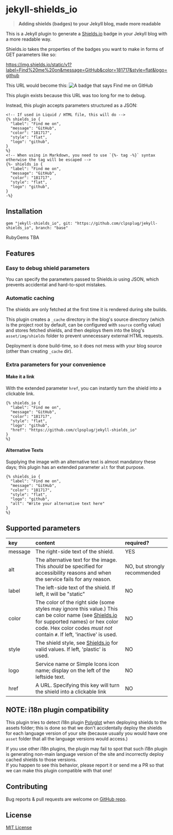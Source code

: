 # jekyll-shields_io

> **Adding shields (badges) to your Jekyll blog, made more readable**

This is a Jekyll plugin to generate a [Shields.io](https://shields.io) badge in your Jekyll blog
with a more readable way.

Shields.io takes the properties of the badges you want to make in forms of GET parameters like so:

https://img.shields.io/static/v1?label=Find%20me%20on&message=GitHub&color=181717&style=flat&logo=github

This URL would become this:
![A badge that says Find me on GitHub](https://img.shields.io/static/v1?label=Find%20me%20on&message=GitHub&color=181717&style=flat&logo=github)

This plugin exists because this URL was too long for me to debug.

Instead, this plugin accepts parameters structured as a JSON:

```liquid
<!-- If used in Liquid / HTML file, this will do -->
{% shields_io {
  "label": "Find me on",
  "message": "GitHub",
  "color": "181717",
  "style": "flat",
  "logo": "github",
}
%}
<!-- When using in Markdown, you need to use `{%- tag -%}` syntax otherwise the tag will be escaped -->
{%- shields_io {
  "label": "Find me on",
  "message": "GitHub",
  "color": "181717",
  "style": "flat",
  "logo": "github",
}
-%}
```

## Installation

```
gem "jekyll-shields_io", git: "https://github.com/clpsplug/jekyll-shields_io", branch: "base"
```

RubyGems TBA

## Features

### Easy to debug shield parameters

You can specify the parameters passed to Shields.io using JSON,
which prevents accidental and hard-to-spot mistakes.

### Automatic caching

The shields are only fetched at the first time it is rendered during site builds.  

This plugin creates a `_cache` directory in the blog's source directory
(which is the project root by default, can be configured with `source` config value)
and stores fetched shields, and then deploys them into the blog's `asset/img/shields` folder
to prevent unnecessary external HTML requests.

Deployment is done build-time, so it does not mess with your blog source
(other than creating `_cache` dir).

### Extra parameters for your convenience

#### Make it a link

With the extended parameter `href`, you can instantly turn the shield
into a clickable link.

```liquid
{% shields_io {
  "label": "Find me on",
  "message": "GitHub",
  "color": "181717",
  "style": "flat",
  "logo": "github",
  "href": "https://github.com/clpsplug/jekyll-shields_io"
}
%}
```

#### Alternative Texts

Supplying the image with an alternative text is almost mandatory these days;
this plugin has an extended parameter `alt` for that purpose.

```liquid
{% shields_io {
  "label": "Find me on",
  "message": "GitHub",
  "color": "181717",
  "style": "flat",
  "logo": "github",
  "alt": "Write your alternative text here"
}
%}
```

## Supported parameters

| key     | content                                                                                                                                                                                                                                     | required?                    |
|:--------|:--------------------------------------------------------------------------------------------------------------------------------------------------------------------------------------------------------------------------------------------|:-----------------------------|
| message | The right-side text of the shield.                                                                                                                                                                                                          | YES                          |
| alt     | The alternative text for the image. This _should_ be specified for accessibility reasons and when the service fails for any reason.                                                                                                         | NO, but strongly recommended |
| label   | The left-side text of the shield. If left, it will be "static"                                                                                                                                                                              | NO                           |
| color   | The color of the right side (some styles may ignore this value.) This can be color name (see [Shields.io](https://shields.io/) for supported names) or hex color code. Hex color codes _must not_ contain `#`. If left, 'inactive' is used. | NO                           |
| style   | The shield style, see [Shields.io](https://shields.io) for valid values. If left, 'plastic' is used.                                                                                                                                        | NO                           |
| logo    | Service name or Simple Icons icon name; display on the left of the leftside text.                                                                                                                                                           | NO                           |
| href    | A URL. Specifying this key will turn the shield into a clickable link                                                                                                                                                                       | NO                           |

## NOTE: i18n plugin compatibility

This plugin tries to detect i18n plugin [Polyglot](https://github.com/untra/polyglot) when deploying shields to the assets folder;
this is done so that we don't accidentally deploy the shields for each language version of your site
(because usually you would have one `asset` folder that all the language versions would access.)  

If you use other i18n plugins, the plugin may fail to spot that such i18n plugin is generating non-main language version of the site
and incorrectly deploy cached shields to those versions.  
If you happen to see this behavior, please report it or send me a PR so that we can make this plugin compatible with that one!

## Contributing

Bug reports & pull requests are welcome on [GitHub repo](https://github.com/clpsplug/jekyll-shields_io).

## License

[MIT License](https://opensource.org/licenses/MIT)
